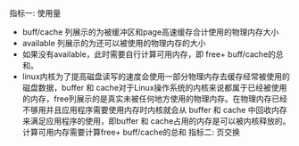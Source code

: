 指标一:    使用量

* buff/cache 列展示的为被缓冲区和page高速缓存合计使用的物理内存大小
* available 列展示的为还可以被使用的物理内存的大小
* 如果没有available，此时需要自行计算可用内存，即 free+ buff/cache的总和。
* linux内核为了提高磁盘读写的速度会使用一部分物理内存去缓存经常被使用的磁盘数据，buffer 和 cache对于Linux操作系统的内核来说都属于已经被使用的内存，free列展示的是真实未被任何地方使用的物理内存。在物理内存已经不够用并且应用程序需要使用内存时内核就会从 buffer 和 cache 中回收内存来满足应用程序的使用，即buffer 和 cache占用的内存是可以被内核释放的。计算可用内存需要计算free+ buff/cache的总和
指标二:  页交换


